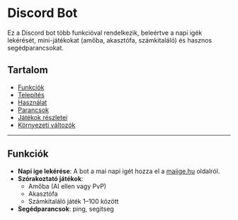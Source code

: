 
# Discord Bot

Ez a Discord bot több funkcióval rendelkezik, beleértve a napi igék lekérését, mini-játékokat (amőba, akasztófa, számkitaláló) és hasznos segédparancsokat.

## Tartalom

- [Funkciók](#funkciók)  
- [Telepítés](#telepítés)  
- [Használat](#használat)  
- [Parancsok](#parancsok)  
- [Játékok részletei](#játékok-részletei)  
- [Környezeti változók](#környezeti-változók)  

---

## Funkciók

- **Napi ige lekérése**: A bot a mai napi igét hozza el a [maiige.hu](https://www.maiige.hu) oldalról.  
- **Szórakoztató játékok**:  
  - Amőba (AI ellen vagy PvP)  
  - Akasztófa  
  - Számkitaláló játék 1–100 között  
- **Segédparancsok**: ping, segitseg  
